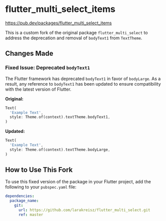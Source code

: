 # flutter_multi_select_items
https://pub.dev/packages/flutter_multi_select_items

This is a custom fork of the original package `flutter_multi_select` to address the deprecation and removal of `bodyText1` from `TextTheme`.

## Changes Made

### Fixed Issue: Deprecated `bodyText1`

The Flutter framework has deprecated `bodyText1` in favor of `bodyLarge`. As a result, any reference to `bodyText1` has been updated to ensure compatibility with the latest version of Flutter.

**Original:**

```dart
Text(
  'Example Text',
  style: Theme.of(context).textTheme.bodyText1,
)
```

**Updated:**

```dart
Text(
  'Example Text',
  style: Theme.of(context).textTheme.bodyLarge,
)
```

## How to Use This Fork

To use this fixed version of the package in your Flutter project, add the following to your `pubspec.yaml` file:

```yaml
dependencies:
  package_name:
    git:
      url: https://github.com/larakreisz/flutter_multi_select.git
      ref: master
```
